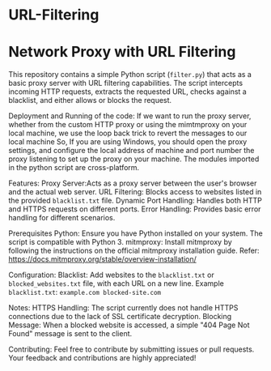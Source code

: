 # URL-Filtering
# Network Proxy with URL Filtering

This repository contains a simple Python script (`filter.py`) that acts as a basic proxy server with URL filtering capabilities. 
The script intercepts incoming HTTP requests, extracts the requested URL, checks against a blacklist, and either allows or blocks the request.

Deployment and Running of the code:
  If we want to run the proxy server, whether from the custom HTTP proxy or using the mimtmproxy on your local machine, we use the loop back trick to revert the messages to our local machine So, If you are using Windows, you should open the proxy settings, and configure the local address of machine and port number the proxy listening to set up the proxy on your machine. The modules imported in the python script are cross-platform.
  
Features:
  Proxy Server:Acts as a proxy server between the user's browser and the actual web server.
  URL Filtering: Blocks access to websites listed in the provided `blacklist.txt` file.
  Dynamic Port Handling: Handles both HTTP and HTTPS requests on different ports.
  Error Handling: Provides basic error handling for different scenarios.

Prerequisites
    Python: Ensure you have Python installed on your system. The script is compatible with Python 3.
    mitmproxy: Install mitmproxy by following the instructions on the official mitmproxy installation guide.
      Refer: https://docs.mitmproxy.org/stable/overview-installation/

Configuration:
  Blacklist: Add websites to the `blacklist.txt` or `blocked_websites.txt` file, with each URL on a new line.
    Example `blacklist.txt`:
    ```
    example.com
    blocked-site.com
    ```
    
Notes:
  HTTPS Handling: The script currently does not handle HTTPS connections due to the lack of SSL certificate decryption.
  Blocking Message: When a blocked website is accessed, a simple "404 Page Not Found" message is sent to the client.

Contributing:
  Feel free to contribute by submitting issues or pull requests. Your feedback and contributions are highly appreciated!

